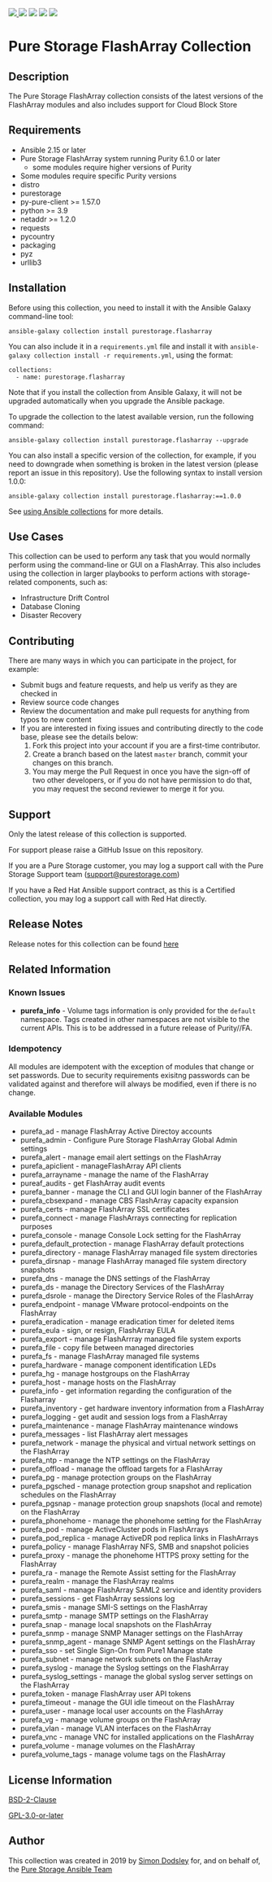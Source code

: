 <a href="https://github.com/Pure-Storage-Ansible/FlashArray-Collection/releases/latest"><img src="https://img.shields.io/github/v/tag/Pure-Storage-Ansible/FlashArray-Collection?label=release">
<a href="COPYING.GPLv3"><img src="https://img.shields.io/badge/license-GPL%20v3.0-brightgreen.svg"></a>
<img src="https://cla-assistant.io/readme/badge/Pure-Storage-Ansible/FlashArray-Collection">
<img src="https://github.com/Pure-Storage-Ansible/FLashArray-Collection/workflows/Pure%20Storage%20Ansible%20CI/badge.svg">
<a href="https://github.com/psf/black"><img src="https://img.shields.io/badge/code%20style-black-000000.svg"></a>

# Pure Storage FlashArray Collection

## Description

The Pure Storage FlashArray collection consists of the latest versions of the FlashArray modules and also includes support for Cloud Block Store

## Requirements

- Ansible 2.15 or later
- Pure Storage FlashArray system running Purity 6.1.0 or later
    - some modules require higher versions of Purity
- Some modules require specific Purity versions
- distro
- purestorage
- py-pure-client >= 1.57.0
- python >= 3.9
- netaddr >= 1.2.0
- requests
- pycountry
- packaging
- pyz
- urllib3

## Installation

Before using this collection, you need to install it with the Ansible Galaxy command-line tool:

```
ansible-galaxy collection install purestorage.flasharray
```

You can also include it in a `requirements.yml` file and install it with `ansible-galaxy collection install -r requirements.yml`, using the format:

```
collections:
  - name: purestorage.flasharray
```

Note that if you install the collection from Ansible Galaxy, it will not be upgraded automatically when you upgrade the Ansible package. 

To upgrade the collection to the latest available version, run the following command:

```
ansible-galaxy collection install purestorage.flasharray --upgrade
```

You can also install a specific version of the collection, for example, if you need to downgrade when something is broken in the latest version (please report an issue in this repository). Use the following syntax to install version 1.0.0:

```
ansible-galaxy collection install purestorage.flasharray:==1.0.0
```

See [using Ansible collections](https://docs.ansible.com/ansible/devel/user_guide/collections_using.html) for more details.

## Use Cases

This collection can be used to perform any task that you would normally perform using the command-line or GUI on a FlashArray. This also includes using the collection in larger playbooks to perform actions with storage-related components, such as:
* Infrastructure Drift Control
* Database Cloning
* Disaster Recovery

## Contributing

There are many ways in which you can participate in the project, for example:

* Submit bugs and feature requests, and help us verify as they are checked in
* Review source code changes
* Review the documentation and make pull requests for anything from typos to new content
* If you are interested in fixing issues and contributing directly to the code base, please see the details below:
    1. Fork this project into your account if you are a first-time contributor.
    2. Create a branch based on the latest `master` branch, commit your changes on this branch.
    3. You may merge the Pull Request in once you have the sign-off of two other developers, or if you do not have permission to do that, you may request the second reviewer to merge it for you.
 
## Support

Only the latest release of this collection is supported.

For support please raise a GitHub Issue on this repository.

If you are a Pure Storage customer, you may log a support call with the Pure Storage Support team ([support\@purestorage.com](mailto:support@purestorage.com?subject=FlashArray-Ansible-Collection))

If you have a Red Hat Ansible support contract, as this is a Certified collection, you may log a support call with Red Hat directly.
  
## Release Notes

Release notes for this collection can be found [here](https://github.com/Pure-Storage-Ansible/FlashArray-Collection/releases)

## Related Information
### Known Issues
* **purefa_info** - Volume tags information is only provided for the ``default`` namespace. Tags created in other namespaces are not visible to the current APIs. This is to be addressed in a future release of Purity//FA. 

### Idempotency

All modules are idempotent with the exception of modules that change or set passwords. Due to security requirements exisitng passwords can be validated against and therefore will always be modified, even if there is no change.

### Available Modules

- purefa_ad - manage FlashArray Active Directoy accounts
- purefa_admin - Configure Pure Storage FlashArray Global Admin settings
- purefa_alert - manage email alert settings on the FlashArray
- purefa_apiclient - manageFlashArray API clients
- purefa_arrayname - manage the name of the FlashArray
- pureaf_audits - get FlashArray audit events
- purefa_banner - manage the CLI and GUI login banner of the FlashArray
- purefa_cbsexpand - manage CBS FlashArray capacity expansion
- purefa_certs - manage FlashArray SSL certificates
- purefa_connect - manage FlashArrays connecting for replication purposes
- purefa_console - manage Console Lock setting for the FlashArray
- purefa_default_protection - manage FlashArray default protections
- purefa_directory - manage FlashArray managed file system directories
- purefa_dirsnap - manage FlashArray managed file system directory snapshots
- purefa_dns - manage the DNS settings of the FlashArray
- purefa_ds - manage the Directory Services of the FlashArray
- purefa_dsrole - manage the Directory Service Roles of the FlashArray
- purefa_endpoint - manage VMware protocol-endpoints on the FlashArray
- purefa_eradication - manage eradication timer for deleted items
- purefa_eula - sign, or resign, FlashArray EULA
- purefa_export - manage FlashArrray managed file system exports
- purefa_file - copy file between managed directories
- purefa_fs - manage FlashArray managed file systems
- purefa_hardware - manage component identification LEDs
- purefa_hg - manage hostgroups on the FlashArray
- purefa_host - manage hosts on the FlashArray
- purefa_info - get information regarding the configuration of the Flasharray
- purefa_inventory - get hardware inventory information from a FlashArray
- purefa_logging - get audit and session logs from a FlashArray
- purefa_maintenance - manage FlashArray maintenance windows
- purefa_messages - list FlashArray alert messages
- purefa_network - manage the physical and virtual network settings on the FlashArray
- purefa_ntp - manage the NTP settings on the FlashArray
- purefa_offload - manage the offload targets for a FlashArray
- purefa_pg - manage protection groups on the FlashArray
- purefa_pgsched - manage protection group snapshot and replication schedules on the FlashArray
- purefa_pgsnap - manage protection group snapshots (local and remote) on the FlashArray
- purefa_phonehome - manage the phonehome setting for the FlashArray
- purefa_pod - manage ActiveCluster pods in FlashArrays
- purefa_pod_replica - manage ActiveDR pod replica links in FlashArrays
- purefa_policy - manage FlashArray NFS, SMB and snapshot policies
- purefa_proxy - manage the phonehome HTTPS proxy setting for the FlashArray
- purefa_ra - manage the Remote Assist setting for the FlashArray
- purefa_realm - manage the FlashArray realms
- purefa_saml - manage FlashArray SAML2 service and identity providers
- purefa_sessions - get FlashArray sessions log
- purefa_smis - manage SMI-S settings on the FlashArray
- purefa_smtp - manage SMTP settings on the FlashArray
- purefa_snap - manage local snapshots on the FlashArray
- purefa_snmp - manage SNMP Manager settings on the FlashArray
- purefa_snmp_agent - manage SNMP Agent settings on the FlashArray
- purefa_sso - set Single Sign-On from Pure1 Manage state
- purefa_subnet - manage network subnets on the FlashArray
- purefa_syslog - manage the Syslog settings on the FlashArray
- purefa_syslog_settings - manage the global syslog server settings on the FlashArray
- purefa_token - manage FlashArray user API tokens
- purefa_timeout - manage the GUI idle timeout on the FlashArray
- purefa_user - manage local user accounts on the FlashArray
- purefa_vg - manage volume groups on the FlashArray
- purefa_vlan - manage VLAN interfaces on the FlashArray
- purefa_vnc - manage VNC for installed applications on the FlashArray
- purefa_volume - manage volumes on the FlashArray
- purefa_volume_tags - manage volume tags on the FlashArray

## License Information

[BSD-2-Clause](https://directory.fsf.org/wiki?title=License:FreeBSD)

[GPL-3.0-or-later](https://www.gnu.org/licenses/gpl-3.0.en.html)

## Author

This collection was created in 2019 by [Simon Dodsley](@sdodsley) for, and on behalf of, the [Pure Storage Ansible Team](pure-ansible-team@purestorage.com)

